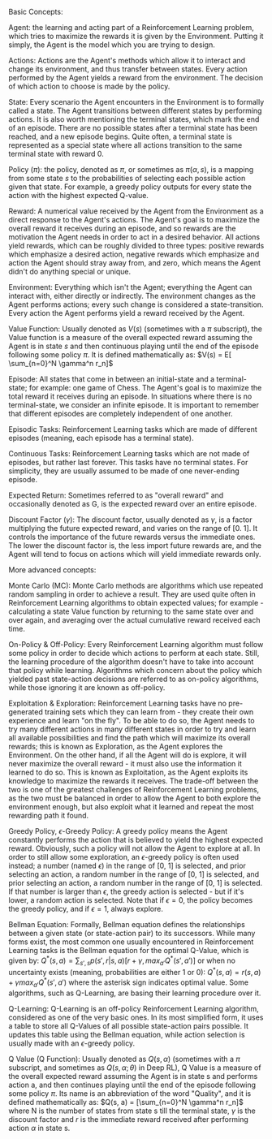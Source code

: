 Basic Concepts:

Agent: the learning and acting part of a Reinforcement Learning problem, which tries to maximize the rewards it is given by the Environment. Putting it simply, the Agent is the model which you are trying to design.

Actions: Actions are the Agent's methods which allow it to interact and change its environment, and thus transfer between states. Every action performed by the Agent yields a reward from the environment. The decision of which action to choose is made by the policy.

State: Every scenario the Agent encounters in the Environment is to formally called a state. The Agent transitions between different states by performing actions. It is also worth mentioning the terminal states, which mark the end of an episode. There are no possible states after a terminal state has been reached, and a new episode begins. Quite often, a terminal state is represented as a special state where all actions transition to the same terminal state with reward 0.

Policy ($\pi$): the policy, denoted as $\pi$, or sometimes as $\pi(\alpha, s)$, is a mapping from some state $s$ to the probabilities of selecting each possible action given that state. For example, a greedy policy outputs for every state the action with the highest expected Q-value.

Reward: A numerical value received by the Agent from the Environment as a direct response to the Agent's actions. The Agent's goal is to maximize the overall reward it receives during an episode, and so rewards are the motivation the Agent needs in order to act in a desired behavior. All actions yield rewards, which can be roughly divided to three types: positive rewards which emphasize a desired action, negative rewards which emphasize and action the Agent should stray away from, and zero, which means the Agent didn't do anything special or unique.

Environment: Everything which isn't the Agent; everything the Agent can interact with, either directly or indirectly. The environment changes as the Agent performs actions; every such change is considered a state-transition. Every action the Agent performs yield a reward received by the Agent.

Value Function: Usually denoted as $V(s)$ (sometimes with a $\pi$ subscript), the Value function is a measure of the overall expected reward assuming the Agent is in state $s$ and then continuous playing until the end of the episode following some policy $\pi$. It is defined mathematically as:
$V(s) = E[ \sum_{n=0}^N \gamma^n r_n]$

Episode: All states that come in between an initial-state and a terminal-state; for example: one game of Chess. The Agent's goal is to maximize the total reward it receives during an episode. In situations where there is no terminal-state, we consider an infinite episode. It is important to remember that different episodes are completely independent of one another.

Episodic Tasks: Reinforcement Learning tasks which are made of different episodes (meaning, each episode has a terminal state).

Continuous Tasks: Reinforcement Learning tasks which are not made of episodes, but rather last forever. This tasks have no terminal states. For simplicity, they are usually assumed to be made of one never-ending episode.

Expected Return: Sometimes referred to as "overall reward" and occasionally denoted as G, is the expected reward over an entire episode.

Discount Factor $(\gamma)$: The discount factor, usually denoted as $\gamma$, is a factor multiplying the future expected reward, and varies on the range of [0. 1]. It controls the importance of the future rewards versus the immediate ones. The lower the discount factor is, the less import future rewards are, and the Agent will tend to focus on actions which will yield immediate rewards only.



More advanced concepts:

Monte Carlo (MC): Monte Carlo methods are algorithms which use repeated random sampling in order to achieve a result. They are used quite often in Reinforcement Learning algorithms to obtain expected values; for example - calculating a state Value function by returning to the same state over and over again, and averaging over the actual cumulative reward received each time.

On-Policy & Off-Policy: Every Reinforcement Learning algorithm must follow some policy in order to decide which actions to perform at each state. Still, the learning procedure of the algorithm doesn't have to take into account that policy while learning. Algorithms which concern about the policy which yielded past state-action decisions are referred to as on-policy algorithms, while those ignoring it are known as off-policy.

Exploitation & Exploration: Reinforcement Learning tasks have no pre-generated training sets which they can learn from - they create their own experience and learn "on the fly". To be able to do so, the Agent needs to try many different actions in many different states in order to try and learn all available possibilities and find the path which will maximize its overall rewards; this is known as Exploration, as the Agent explores the Environment. On the other hand, if all the Agent will do is explore, it will never maximize the overall reward - it must also use the information it learned to do so. This is known as Exploitation, as the Agent exploits its knowledge to maximize the rewards it receives. The trade-off between the two is one of the greatest challenges of Reinforcement Learning problems, as the two must be balanced in order to allow the Agent to both explore the environment enough, but also exploit what it learned and repeat the most rewarding path it found.

Greedy Policy, $\epsilon$-Greedy Policy: A greedy policy means the Agent constantly performs the action that is believed to yield the highest expected reward. Obviously, such a policy will not allow the Agent to explore at all. In order to still allow some exploration, an $\epsilon$-greedy policy is often used instead; a number (named $\epsilon$) in the range of [0, 1] is selected, and prior selecting an action, a random number in the range of [0, 1] is selected, and prior selecting an action, a random number in the range of [0, 1] is selected. If that number is larger than $\epsilon$, the greedy action is selected - but if it's lower, a random action is selected. Note that if $\epsilon=0$, the policy becomes the greedy policy, and if $\epsilon = 1$, always explore.

Bellman Equation: Formally, Bellman equation defines the relationships between a given state (or state-action pair) to its successors. While many forms exist, the most common one usually encountered in Reinforcement Learning tasks is the Bellman equation for the optimal Q-Value, which is given by: $Q^*(s, a) = \sum_{s', s} p(s', r| s, a)[r + \gamma ,max_{a'} Q^*(s', a')]$ 
or when no uncertainty exists (meaning, probabilities are either 1 or 0):
$Q^*(s, a) = r(s, a) + \gamma max_{a'} Q^*(s', a')$
where the asterisk sign indicates optimal value. Some algorithms, such as Q-Learning, are basing their learning procedure over it.

Q-Learning: Q-Learning is an off-policy Reinforcement Learning algorithm, considered as one of the very basic ones. In its most simplified form, it uses a table to store all Q-Values of all possible state-action pairs possible. It updates this table using the Bellman equation, while action selection is usually made with an $\epsilon​$-greedy policy.

Q Value (Q Function): Usually denoted as $Q(s, \alpha)$ (sometimes with a $\pi$ subscript, and sometimes as $Q(s, \alpha; \theta)$ in Deep RL), Q Value is a measure of the overall expected reward assuming the Agent is in state s and performs action a, and then continues playing until the end of the episode following some policy $\pi$. Its name is an abbreviation of the word "Quality", and it is defined mathematically as: 
$Q(s, a) = [\sum_{n=0}^N \gamma^n r_n]$ 
where N is the number of states from state s till the terminal state, $\gamma$ is the discount factor and $r$ is the immediate reward received after performing action $\alpha$ in state s.







